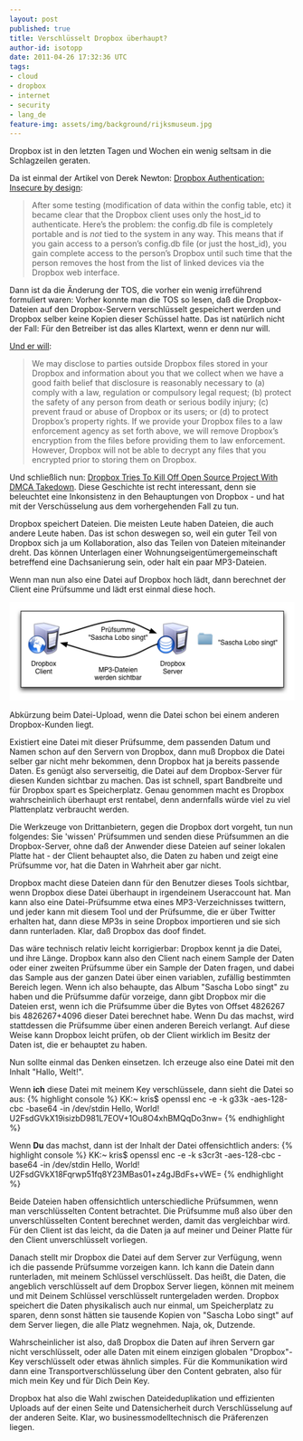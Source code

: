```yaml
---
layout: post
published: true
title: Verschlüsselt Dropbox überhaupt?
author-id: isotopp
date: 2011-04-26 17:32:36 UTC
tags:
- cloud
- dropbox
- internet
- security
- lang_de
feature-img: assets/img/background/rijksmuseum.jpg
---
```

Dropbox ist in den letzten Tagen und Wochen ein wenig seltsam in die
Schlagzeilen geraten.

Da ist einmal der Artikel von Derek Newton: 
[Dropbox Authentication: Insecure by design](http://dereknewton.com/2011/04/dropbox-authentication-static-host-ids/): 
>  After some testing (modification of data within the config table, etc) it
> became clear that the Dropbox client uses only the host_id to
> authenticate. Here’s the problem: the config.db file is completely
> portable and is *not* tied to the system in any way. This means that if
> you gain access to a person’s config.db file (or just the host_id), you
> gain complete access to the person’s Dropbox until such time that the
> person removes the host from the list of linked devices via the Dropbox
> web interface.


Dann ist da die Änderung der TOS, die vorher ein wenig irreführend
formuliert waren: Vorher konnte man die TOS so lesen, daß die
Dropbox-Dateien auf den Dropbox-Servern verschlüsselt gespeichert werden und
Dropbox selber keine Kopien dieser Schüssel hatte. Das ist natürlich nicht
der Fall: Für den Betreiber ist das alles Klartext, wenn er denn nur will.

[Und er will](http://blog.dropbox.com/?p=735): 
>  We may disclose to parties outside Dropbox files stored in your Dropbox
> and information about you that we collect when we have a good faith belief
> that disclosure is reasonably necessary to (a) comply with a law,
> regulation or compulsory legal request; (b) protect the safety of any
> person from death or serious bodily injury; (c) prevent fraud or abuse of
> Dropbox or its users; or (d) to protect Dropbox’s property rights. If we
> provide your Dropbox files to a law enforcement agency as set forth above,
> we will remove Dropbox’s encryption from the files before providing them
> to law enforcement. However, Dropbox will not be able to decrypt any files
> that you encrypted prior to storing them on Dropbox.


Und schließlich nun: 
[Dropbox Tries To Kill Off Open Source Project With DMCA Takedown](http://www.techdirt.com/articles/20110425/15541514030/dropbox-tries-to-kill-off-open-source-project-with-dmca-takedown.shtml). 
Diese Geschichte ist recht interessant, denn sie beleuchtet eine
Inkonsistenz in den Behauptungen von Dropbox - und hat mit der
Verschüsselung aus dem vorhergehenden Fall zu tun.

Dropbox speichert Dateien. Die meisten Leute haben Dateien, die auch andere
Leute haben. Das ist schon deswegen so, weil ein guter Teil von Dropbox sich
ja um Kollaboration, also das Teilen von Dateien miteinander dreht. Das
können Unterlagen einer Wohnungseigentümergemeinschaft betreffend eine
Dachsanierung sein, oder halt ein paar MP3-Dateien.

Wenn man nun also eine Datei auf Dropbox hoch lädt, dann berechnet der
Client eine Prüfsumme und lädt erst einmal diese hoch.

![](/uploads/sascha_lobo_singt.png)

Abkürzung beim Datei-Upload, wenn die Datei schon bei einem anderen
Dropbox-Kunden liegt.

Existiert eine Datei mit dieser Prüfsumme, dem passenden Datum und Namen
schon auf den Servern von Dropbox, dann muß Dropbox die Datei selber gar
nicht mehr bekommen, denn Dropbox hat ja bereits passende Daten. Es genügt
also serverseitig, die Datei auf dem Dropbox-Server für diesen Kunden
sichtbar zu machen. Das ist schnell, spart Bandbreite und für Dropbox spart
es Speicherplatz. Genau genommen macht es Dropbox wahrscheinlich überhaupt
erst rentabel, denn andernfalls würde viel zu viel Plattenplatz verbraucht
werden.

Die Werkzeuge von Drittanbietern, gegen die Dropbox dort vorgeht, tun nun
folgendes: Sie 'wissen' Prüfsummen und senden diese Prüfsummen an die
Dropbox-Server, ohne daß der Anwender diese Dateien auf seiner lokalen
Platte hat - der Client behauptet also, die Daten zu haben und zeigt eine
Prüfsumme vor, hat die Daten in Wahrheit aber gar nicht.

Dropbox macht diese Dateien dann für den Benutzer dieses Tools sichtbar,
wenn Dropbox diese Datei überhaupt in irgendeinem Useraccount hat. Man kann
also eine Datei-Prüfsumme etwa eines MP3-Verzeichnisses twittern, und jeder
kann mit diesem Tool und der Prüfsumme, die er über Twitter erhalten hat,
dann diese MP3s in seine Dropbox importieren und sie sich dann runterladen.
Klar, daß Dropbox das doof findet.

Das wäre technisch relativ leicht korrigierbar: Dropbox kennt ja die Datei,
und ihre Länge. Dropbox kann also den Client nach einem Sample der Daten
oder einer zweiten Prüfsumme über ein Sample der Daten fragen, und dabei das
Sample aus der ganzen Datei über einen variablen, zufällig bestimmten
Bereich legen. Wenn ich also behaupte, das Album "Sascha Lobo singt" zu
haben und die Prüfsumme dafür vorzeige, dann gibt Dropbox mir die Dateien
erst, wenn ich die Prüfsumme über die Bytes von Offset 4826267 bis
4826267+4096  dieser Datei berechnet habe. Wenn Du das machst, wird
stattdessen die Prüfsumme über einen anderen Bereich verlangt. Auf diese
Weise kann Dropbox leicht prüfen, ob der Client wirklich im Besitz der Daten
ist, die er behauptet zu haben.

Nun sollte einmal das Denken einsetzen. Ich erzeuge also eine Datei mit den
Inhalt "Hallo, Welt!".

Wenn **ich** diese Datei mit meinem Key verschlüssele, dann sieht die Datei so aus: 
{% highlight console %}
KK:~ kris$ openssl enc -e -k g33k -aes-128-cbc -base64 -in /dev/stdin
Hello, World!
U2FsdGVkX19isizbD981L7EOV+1Ou8O4xhBMQqDo3nw=
{% endhighlight %}


Wenn **Du** das machst, dann ist der Inhalt der Datei offensichtlich anders: 
{% highlight console %}
KK:~ kris$ openssl enc -e -k s3cr3t -aes-128-cbc -base64 -in /dev/stdin
Hello, World!
U2FsdGVkX18Fqrwp51fq8Y23MBas01+z4gJBdFs+vWE=
{% endhighlight %}

Beide Dateien haben offensichtlich unterschiedliche Prüfsummen, wenn man
verschlüsselten Content betrachtet. Die Prüfsumme muß also über den
unverschlüsselten Content berechnet werden, damit das vergleichbar wird. Für
den Client ist das leicht, da die Daten ja auf meiner und Deiner Platte für
den Client unverschlüsselt vorliegen.

Danach stellt mir Dropbox die Datei auf dem Server zur Verfügung, wenn ich
die passende Prüfsumme vorzeigen kann. Ich kann die Datein dann runterladen,
mit meinem Schlüssel verschlüsselt. Das heißt, die Daten, die angeblich
verschlüsselt auf dem Dropbox Server liegen, können mit meinem und mit
Deinem Schlüssel verschlüsselt runtergeladen werden. Dropbox speichert die
Daten physikalisch auch nur einmal, um Speicherplatz zu sparen, denn sonst
hätten sie tausende Kopien von "Sascha Lobo singt" auf dem Server liegen,
die alle Platz wegnehmen. Naja, ok, Dutzende.

Wahrscheinlicher ist also, daß Dropbox die Daten auf ihren Servern gar nicht
verschlüsselt, oder alle Daten mit einem einzigen globalen "Dropbox"-Key
verschlüsselt oder etwas ähnlich simples. Für die Kommunikation wird dann
eine Transportverschlüsselung über den Content gebraten, also für mich mein
Key und für Dich Dein Key.

Dropbox hat also die Wahl zwischen Dateideduplikation und effizienten
Uploads auf der einen Seite und Datensicherheit durch Verschlüsselung auf
der anderen Seite. Klar, wo businessmodelltechnisch die Präferenzen liegen.
